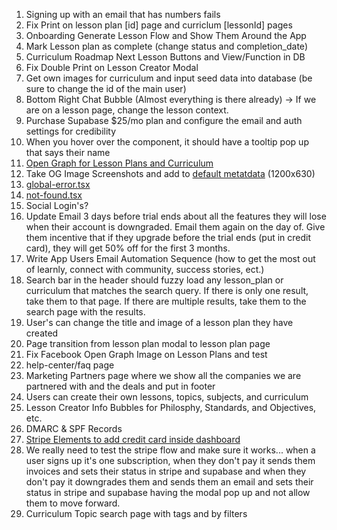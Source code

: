 1. Signing up with an email that has numbers fails
2. Fix Print on lesson plan [id] page and curriclum [lessonId] pages
3. Onboarding Generate Lesson Flow and Show Them Around the App
4. Mark Lesson plan as complete (change status and completion_date)
5. Curriculum Roadmap Next Lesson Buttons and View/Function in DB
6. Fix Double Print on Lesson Creator Modal
7. Get own images for curriculum and input seed data into database (be sure to change the id of the main user)
8. Bottom Right Chat Bubble (Almost everything is there already) -> If we are on a lesson page, change the lesson context.
9. Purchase Supabase $25/mo plan and configure the email and auth settings for credibility
10. When you hover over the <Avatar /> component, it should have a tooltip pop up that says their name
11. [Open Graph for Lesson Plans and Curriculum](https://nextjs.org/docs/app/api-reference/file-conventions/metadata/opengraph-image)
12. Take OG Image Screenshots and add to [default metatdata](src/lib/meta/defaultMetadata.ts) (1200x630)
13. [global-error.tsx](src/app/global-error.tsx)
14. [not-found.tsx](src/app/not-found.tsx)
15. Social Login's?
16. Update Email 3 days before trial ends about all the features they will lose when their account is downgraded. Email them again on the day of. Give them incentive that if they upgrade before the trial ends (put in credit card), they will get 50% off for the first 3 months.
17. Write App Users Email Automation Sequence (how to get the most out of learnly, connect with community, success stories, ect.)
18. Search bar in the header should fuzzy load any lesson_plan or curriculum that matches the search query. If there is only one result, take them to that page. If there are multiple results, take them to the search page with the results.
19. User's can change the title and image of a lesson plan they have created
20. Page transition from lesson plan modal to lesson plan page
21. Fix Facebook Open Graph Image on Lesson Plans and test
22. help-center/faq page
23. Marketing Partners page where we show all the companies we are partnered with and the deals and put in footer
24. Users can create their own lessons, topics, subjects, and curriculum
25. Lesson Creator Info Bubbles for Philosphy, Standards, and Objectives, etc.
26. DMARC & SPF Records
27. [Stripe Elements to add credit card inside dashboard](https://stripe.com/docs/payments/payment-element)
28. We really need to test the stripe flow and make sure it works... when a user signs up it's one subscription, when they don't pay it sends them invoices and sets their status in stripe and supabase and when they don't pay it downgrades them and sends them an email and sets their status in stripe and supabase having the modal pop up and not allow them to move forward.
29. Curriculum Topic search page with tags and by filters
